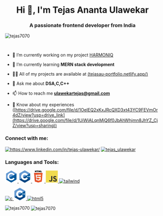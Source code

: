 <h1 align="center">Hi 👋, I'm Tejas Ananta Ulawekar</h1>
<h3 align="center">A passionate frontend developer from India</h3>

<p align="left"> <img src="https://komarev.com/ghpvc/?username=tejas7070&label=Profile%20views&color=0e75b6&style=flat" alt="tejas7070" /> </p>

<p align="left"> <a href="https://twitter.com/" target="blank"><img src="https://img.shields.io/twitter/follow/?logo=twitter&style=for-the-badge" alt="" /></a> </p>

- 🔭 I’m currently working on my project [HARMONIQ](https://github.com/tejas7070/HARMONIQ)

- 🌱 I’m currently learning **MERN stack development**

- 👨‍💻 All of my projects are available at [(tejasau-portfolio.netlify.app/)](https://tejasau-portfolio.netlify.app)

- 💬 Ask me about **DSA,C,C++**

- 📫 How to reach me **ulawekartejas@gmail.com**

- 📄 Know about my experiences ([https://drive.google.com/file/d/1OeIEQ2xKxJRcQXD3xt43YC9FEVmOr4dZ/view?usp=drive_link](https://drive.google.com/file/d/1UiWiALqnMjQ6f0JbAhWhjmn8JhYZ_CjZ/view?usp=sharing))

<h3 align="left">Connect with me:</h3>
<p align="left">
<a href="https://linkedin.com/in/https://www.linkedin.com/in/tejas-ulawekar/" target="blank"><img align="center" src="https://raw.githubusercontent.com/rahuldkjain/github-profile-readme-generator/master/src/images/icons/Social/linked-in-alt.svg" alt="https://www.linkedin.com/in/tejas-ulawekar/" height="30" width="40" /></a>
<a href="https://instagram.com/tejas_ulawekar" target="blank"><img align="center" src="https://raw.githubusercontent.com/rahuldkjain/github-profile-readme-generator/master/src/images/icons/Social/instagram.svg" alt="tejas_ulawekar" height="30" width="40" /></a>
</p>

<h3 align="left">Languages and Tools:</h3>
<p align="left"> <a href="https://www.cprogramming.com/" target="_blank" rel="noreferrer"> <img src="https://raw.githubusercontent.com/devicons/devicon/master/icons/c/c-original.svg" alt="c" width="40" height="40"/> </a> <a href="https://www.w3schools.com/cpp/" target="_blank" rel="noreferrer"> <img src="https://raw.githubusercontent.com/devicons/devicon/master/icons/cplusplus/cplusplus-original.svg" alt="cplusplus" width="40" height="40"/> </a> <a href="https://www.w3.org/html/" target="_blank" rel="noreferrer"> <img src="https://raw.githubusercontent.com/devicons/devicon/master/icons/html5/html5-original-wordmark.svg" alt="html5" width="40" height="40"/> </a> <a href="https://developer.mozilla.org/en-US/docs/Web/JavaScript" target="_blank" rel="noreferrer"> <img src="https://raw.githubusercontent.com/devicons/devicon/master/icons/javascript/javascript-original.svg" alt="javascript" width="40" height="40"/> </a> <a href="https://tailwindcss.com/" target="_blank" rel="noreferrer"> <img src="https://www.vectorlogo.zone/logos/tailwindcss/tailwindcss-icon.svg" alt="tailwind" width="40" height="40"/> </a> </p>
<p align="left"> <a href="https://www.Figma.com/" target="_blank" rel="noreferrer"> <img src="https://w7.pngwing.com/pngs/633/1012/png-transparent-figma-logo-figma-software-logo-social-media-logo-logo-technology-logo-3d-icon-thumbnail.png" alt="c" width="40" height="40"/> </a> <a href="https://www.w3schools.com/cpp/" target="_blank" rel="noreferrer"> <img src="https://raw.githubusercontent.com/devicons/devicon/master/icons/cplusplus/cplusplus-original.svg" alt="cplusplus" width="40" height="40"/> </a> <a href="https://www.w3schools.com/python/" target="_blank" rel="noreferrer"> <img src="https://cdn-icons-png.flaticon.com/128/5968/5968350.png" alt="html5" width="40" height="40"/> </a> 
<p><img align="left" src="https://github-readme-stats.vercel.app/api/top-langs?username=tejas7070&show_icons=true&locale=en&layout=compact" alt="tejas7070" /></p>

<p>&nbsp;<img align="center" src="https://github-readme-stats.vercel.app/api?username=tejas7070&show_icons=true&locale=en" alt="tejas7070" /></p>
